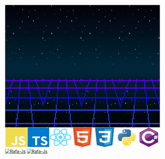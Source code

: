 <div>
  <img align="center" alt="developer" height="400" width="1000" src="https://github.com/Lacerdavitor/Lacerdavitor/blob/main/hi,%20I'm%20Vitor%20Lacerda%20,%20a%20web%20developer%20in%20making%20(1).gif?raw=true">
</div>  
<div style="display:inline-flex">
  <img align="center" alt="lacerda.dev-Js" height="65" width="100" src="https://raw.githubusercontent.com/devicons/devicon/master/icons/javascript/javascript-plain.svg">
  <img align="center" alt="lacerda.dev Ts" height="65" width="100" src="https://raw.githubusercontent.com/devicons/devicon/master/icons/typescript/typescript-plain.svg">
  <img align="center" alt="lacerda.dev Rs" height="65" width="100" src="https://raw.githubusercontent.com/devicons/devicon/master/icons/react/react-original.svg">
  <img align="center" alt="lacerda.dev-HTML" height="65" width="100" src="https://raw.githubusercontent.com/devicons/devicon/master/icons/html5/html5-original.svg">
  <img align="center" alt="lacerda.dev-CSS" height="65" width="100" src="https://raw.githubusercontent.com/devicons/devicon/master/icons/css3/css3-original.svg">
  <img align="center" alt="lacerda.dev-Python" height="65" width="100" src="https://raw.githubusercontent.com/devicons/devicon/master/icons/python/python-original.svg">
  <img align="center" alt="lacerda.dev-Csharp" height="65" width="100" src="https://raw.githubusercontent.com/devicons/devicon/master/icons/csharp/csharp-original.svg">
</div>
<div style="justify-content:space-between"> 
  <a href = "mailto:lacerdavitor.dev@gmail.com"><img align="center" alt="Rafa-Js" height="50" width="500" src="https://img.shields.io/badge/-Gmail-%23333?style=for-the-badge&logo=gmail&logoColor=white" target="_blank"></a>
  <a href="https://www.linkedin.com/in/jo%C3%A3o-vitor-lacerda-6a9620279/" target="_blank"><img align="center" alt="Rafa-Js" height="50" width="500" src="https://img.shields.io/badge/-LinkedIn-%230077B5?style=for-the-badge&logo=linkedin&logoColor=white" target="_blank"></a> 
</div>
